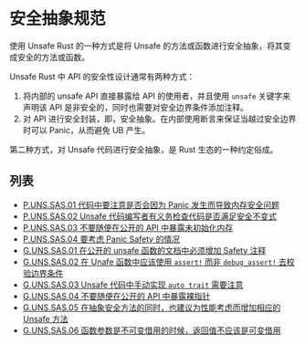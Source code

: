 # 安全抽象规范

使用 Unsafe Rust 的一种方式是将 Unsafe 的方法或函数进行安全抽象，将其变成安全的方法或函数。

Unsafe Rust 中 API 的安全性设计通常有两种方式：

1.  将内部的 unsafe API 直接暴露给 API 的使用者，并且使用 `unsafe` 关键字来声明该 API 是非安全的，同时也需要对安全边界条件添加注释。
2. 对 API 进行安全封装，即，安全抽象。在内部使用断言来保证当越过安全边界时可以 Panic，从而避免 UB 产生。

第二种方式，对 Unsafe 代码进行安全抽象，是 Rust 生态的一种约定俗成。

## 列表

- [P.UNS.SAS.01 代码中要注意是否会因为 Panic 发生而导致内存安全问题](./safe_abstract/P.UNS.SAS.01.md)
- [P.UNS.SAS.02 Unsafe 代码编写者有义务检查代码是否满足安全不变式](./safe_abstract/P.UNS.SAS.02.md)
- [P.UNS.SAS.03 不要随便在公开的 API 中暴露未初始化内存](./uafe_abstract/P.UNS.SAS.03.md)
- [P.UNS.SAS.04 要考虑 Panic Safety 的情况](./safe_abstract/P.UNS.SAS.04.md)
- [G.UNS.SAS.01 在公开的 unsafe 函数的文档中必须增加 Safety 注释](./safe_abstract/G.UNS.SAS.01.md)
- [G.UNS.SAS.02 在 Unafe 函数中应该使用 `assert!` 而非 `debug_assert!` 去校验边界条件](./safe_abstract/G.UNS.SAS.02.md)
- [G.UNS.SAS.03 Unsafe 代码中手动实现 `auto trait` 需要注意](./safe_abstract/G.UNS.SAS.03.md)
- [G.UNS.SAS.04 不要随便在公开的 API 中暴露裸指针](./safe_abstract/G.UNS.SAS.04.md)
- [G.UNS.SAS.05 在抽象安全方法的同时，也建议为性能考虑而增加相应的 Unsafe 方法](./safe_abstract/G.UNS.SAS.05.md)
- [G.UNS.SAS.06 函数参数是不可变借用的时候，返回值不应该是可变借用](./safe_abstract/G.UNS.SAS.06.md)